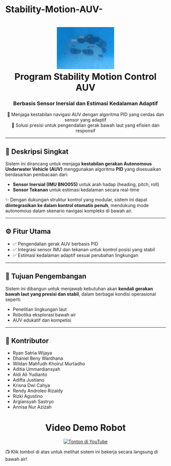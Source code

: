 # Stability-Motion-AUV-
<h1 align="center">
  <img src="assets/AUV.png" width="180"/>
  <br>
  Program Stability Motion Control AUV
</h1>

<h3 align="center">Berbasis Sensor Inersial dan Estimasi Kedalaman Adaptif</h3>

<p align="center">
  🚀 Menjaga kestabilan navigasi AUV dengan algoritma PID yang cerdas dan sensor yang adaptif<br>
  🤖 Solusi presisi untuk pengendalian gerak bawah laut yang efisien dan responsif
</p>

---

## 🧠 Deskripsi Singkat

Sistem ini dirancang untuk menjaga **kestabilan gerakan Autonomous Underwater Vehicle (AUV)** menggunakan algoritma **PID** yang disesuaikan berdasarkan pembacaan dari:

- **Sensor Inersial (IMU BNO055)** untuk arah hadap (heading, pitch, roll)
- **Sensor Tekanan** untuk estimasi kedalaman secara real-time

✨ Dengan dukungan struktur kontrol yang modular, sistem ini dapat **diintegrasikan ke dalam kontrol otomatis penuh**, mendukung mode autonomous dalam skenario navigasi kompleks di bawah air.

---

## ⚙️ Fitur Utama

- ✅ Pengendalian gerak AUV berbasis PID 
- ✅ Integrasi sensor IMU dan tekanan untuk kontrol posisi yang stabil
- ✅ Estimasi kedalaman adaptif sesuai perubahan lingkungan

---
## 🎯 Tujuan Pengembangan

Sistem ini dibangun untuk menjawab kebutuhan akan **kendali gerakan bawah laut yang presisi dan stabil**, dalam berbagai kondisi operasional seperti:

- Penelitian lingkungan laut
- Robotika eksplorasi bawah air
- AUV edukatif dan kompetisi

---

## 🤝 Kontributor

- Ryan Satria Wijaya
- Dhaniel Beny Wardhana
- Wildan Mahfudh Khoirul Murtadho
- Aditia Ummardiansyah
- Aldi Ali Yudianto
- Adifta Justiano
- Krisna Dwi Cahya
- Rendy Androleo Rizaldy
- Rizki Agustino
- Argiansyah Sastryo
- Annisa Nur Azizah

<h1 align="center">Video Demo Robot</h1>

<p align="center">
  <a href="https://youtu.be/3hoSv-DILDE" target="_blank">
    <img src="https://img.shields.io/badge/Tonton_Demo-YouTube-red?style=for-the-badge&logo=youtube" alt="Tonton di YouTube"/>
  </a>
</p>

📺 Klik tombol di atas untuk melihat sistem ini bekerja secara langsung di bawah air!

